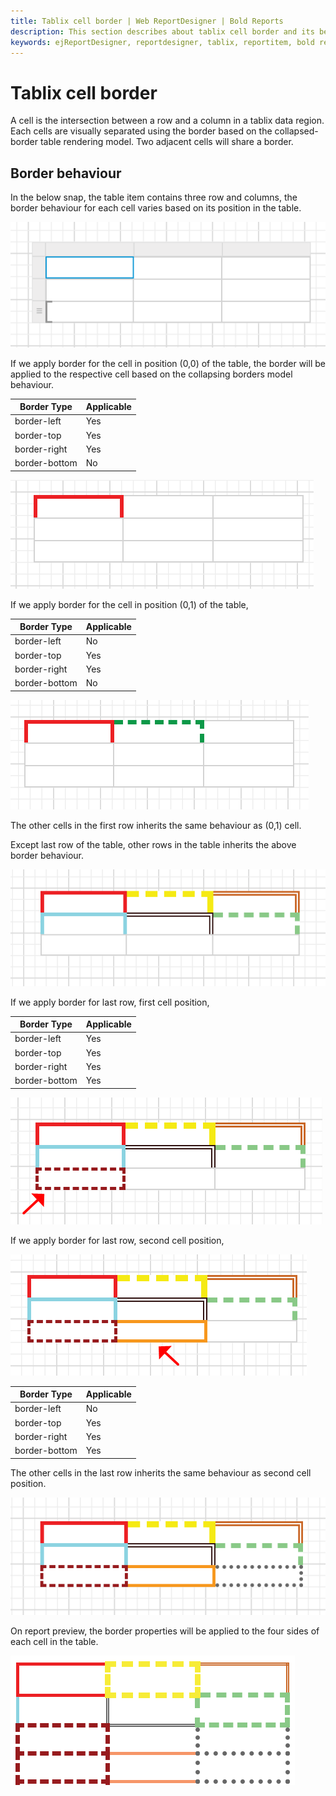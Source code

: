 ```yaml
---
title: Tablix cell border | Web ReportDesigner | Bold Reports
description: This section describes about tablix cell border and its behaviour to design a report using tablix in Bold Report Designer
keywords: ejReportDesigner, reportdesigner, tablix, reportitem, bold reports, documentation, help, ej, user guide, demo, samples, bold reports, bold reporting
---
```


# Tablix cell border

A cell is the intersection between a row and a column in a tablix data region. Each cells are visually separated using the border based on the collapsed-border table rendering model. Two adjacent cells will share a border.

## Border behaviour

In the below snap, the table item contains three row and columns, the border behaviour for each cell varies based on its position in the table.

![Table design](/static/assets/on-premise/images/report-designer/report-items/tablix-cell-border/tablix-design.png '#width=315px')

If we apply border for the cell in position (0,0) of the table, the border will be applied to the respective cell based on the collapsing borders model behaviour.

|Border Type           | Applicable         |
|-----------------------|-----------------------|
|border-left|Yes|
|border-top|Yes|
|border-right|Yes|
|border-bottom|No|

![Table design](/static/assets/on-premise/images/report-designer/report-items/tablix-cell-border/border-first-row-first-cell.png '#width=315px')

If we apply border for the cell in position (0,1) of the table,

|Border Type           | Applicable         |
|-----------------------|-----------------------|
|border-left|No|
|border-top|Yes|
|border-right|Yes|
|border-bottom|No|

![Table design](/static/assets/on-premise/images/report-designer/report-items/tablix-cell-border/border-first-row-second-cell.png '#width=315px')

The other cells in the first row inherits the same behaviour as (0,1) cell.

Except last row of the table, other rows in the table inherits the above border behaviour.

![Table design](/static/assets/on-premise/images/report-designer/report-items/tablix-cell-border/common-border-behaviour.png '#width=315px')

If we apply border for last row, first cell position,

|Border Type           | Applicable         |
|-----------------------|-----------------------|
|border-left|Yes|
|border-top|Yes|
|border-right|Yes|
|border-bottom|Yes|

![Table design](/static/assets/on-premise/images/report-designer/report-items/tablix-cell-border/border-last-row-first-cell.png '#width=315px')

If we apply border for last row, second cell position,

![Table design](/static/assets/on-premise/images/report-designer/report-items/tablix-cell-border/border-last-row-second-cell.png '#width=315px')

|Border Type           | Applicable         |
|-----------------------|-----------------------|
|border-left|No|
|border-top|Yes|
|border-right|Yes|
|border-bottom|Yes|

The other cells in the last row inherits the same behaviour as second cell position.

![Table design](/static/assets/on-premise/images/report-designer/report-items/tablix-cell-border/last-row-border-behaviour.png '#width=315px')

On report preview, the border properties will be applied to the four sides of each cell in the table.

![Table design](/static/assets/on-premise/images/report-designer/report-items/tablix-cell-border/preview.png '#width=315px')